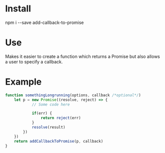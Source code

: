 # Install

npm i --save add-callback-to-promise

# Use

Makes it easier to create a function which returns a Promise but also allows 
a user to specify a callback.

# Example

```js
function somethingLongrunning(options, callback /*optional*/)
	let p = new Promise((resolve, reject) => {
			// Some code here

			if(err) {
				return reject(err)
			}
			resolve(result)
		})
	})
	return addCallbackToPromise(p, callback)
}
```